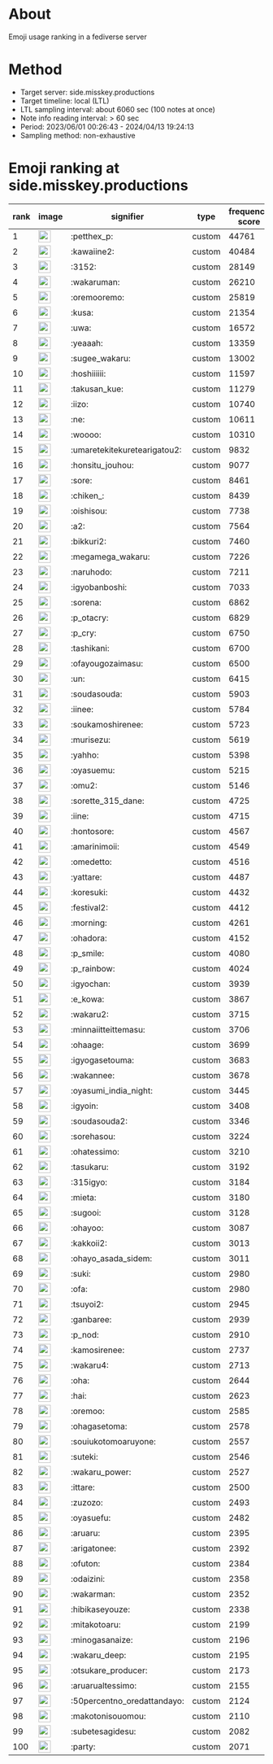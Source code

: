 # About
Emoji usage ranking in a fediverse server

# Method
- Target server: side.misskey.productions
- Target timeline: local (LTL)
- LTL sampling interval: about 6060 sec (100 notes at once)
- Note info reading interval: > 60 sec
- Period: 2023/06/01 00:26:43 - 2024/04/13 19:24:13 
- Sampling method: non-exhaustive

# Emoji ranking at side.misskey.productions

|rank|image|signifier|type|frequency score|
|----|----|----|----|----|
|1|<img height="24" src="https://side.misskey.productions/emoji/petthex_p.webp">|:petthex_p:|custom|44761|
|2|<img height="24" src="https://side.misskey.productions/emoji/kawaiine2.webp">|:kawaiine2:|custom|40484|
|3|<img height="24" src="https://side.misskey.productions/emoji/3152.webp">|:3152:|custom|28149|
|4|<img height="24" src="https://side.misskey.productions/emoji/wakaruman.webp">|:wakaruman:|custom|26210|
|5|<img height="24" src="https://side.misskey.productions/emoji/oremooremo.webp">|:oremooremo:|custom|25819|
|6|<img height="24" src="https://side.misskey.productions/emoji/kusa.webp">|:kusa:|custom|21354|
|7|<img height="24" src="https://side.misskey.productions/emoji/uwa.webp">|:uwa:|custom|16572|
|8|<img height="24" src="https://side.misskey.productions/emoji/yeaaah.webp">|:yeaaah:|custom|13359|
|9|<img height="24" src="https://side.misskey.productions/emoji/sugee_wakaru.webp">|:sugee_wakaru:|custom|13002|
|10|<img height="24" src="https://side.misskey.productions/emoji/hoshiiiiii.webp">|:hoshiiiiii:|custom|11597|
|11|<img height="24" src="https://side.misskey.productions/emoji/takusan_kue.webp">|:takusan_kue:|custom|11279|
|12|<img height="24" src="https://side.misskey.productions/emoji/iizo.webp">|:iizo:|custom|10740|
|13|<img height="24" src="https://side.misskey.productions/emoji/ne.webp">|:ne:|custom|10611|
|14|<img height="24" src="https://side.misskey.productions/emoji/woooo.webp">|:woooo:|custom|10310|
|15|<img height="24" src="https://side.misskey.productions/emoji/umaretekitekuretearigatou2.webp">|:umaretekitekuretearigatou2:|custom|9832|
|16|<img height="24" src="https://side.misskey.productions/emoji/honsitu_jouhou.webp">|:honsitu_jouhou:|custom|9077|
|17|<img height="24" src="https://side.misskey.productions/emoji/sore.webp">|:sore:|custom|8461|
|18|<img height="24" src="https://side.misskey.productions/emoji/chiken_.webp">|:chiken_:|custom|8439|
|19|<img height="24" src="https://side.misskey.productions/emoji/oishisou.webp">|:oishisou:|custom|7738|
|20|<img height="24" src="https://side.misskey.productions/emoji/a2.webp">|:a2:|custom|7564|
|21|<img height="24" src="https://side.misskey.productions/emoji/bikkuri2.webp">|:bikkuri2:|custom|7460|
|22|<img height="24" src="https://side.misskey.productions/emoji/megamega_wakaru.webp">|:megamega_wakaru:|custom|7226|
|23|<img height="24" src="https://side.misskey.productions/emoji/naruhodo.webp">|:naruhodo:|custom|7211|
|24|<img height="24" src="https://side.misskey.productions/emoji/igyobanboshi.webp">|:igyobanboshi:|custom|7033|
|25|<img height="24" src="https://side.misskey.productions/emoji/sorena.webp">|:sorena:|custom|6862|
|26|<img height="24" src="https://side.misskey.productions/emoji/p_otacry.webp">|:p_otacry:|custom|6829|
|27|<img height="24" src="https://side.misskey.productions/emoji/p_cry.webp">|:p_cry:|custom|6750|
|28|<img height="24" src="https://side.misskey.productions/emoji/tashikani.webp">|:tashikani:|custom|6700|
|29|<img height="24" src="https://side.misskey.productions/emoji/ofayougozaimasu.webp">|:ofayougozaimasu:|custom|6500|
|30|<img height="24" src="https://side.misskey.productions/emoji/un.webp">|:un:|custom|6415|
|31|<img height="24" src="https://side.misskey.productions/emoji/soudasouda.webp">|:soudasouda:|custom|5903|
|32|<img height="24" src="https://side.misskey.productions/emoji/iinee.webp">|:iinee:|custom|5784|
|33|<img height="24" src="https://side.misskey.productions/emoji/soukamoshirenee.webp">|:soukamoshirenee:|custom|5723|
|34|<img height="24" src="https://side.misskey.productions/emoji/murisezu.webp">|:murisezu:|custom|5619|
|35|<img height="24" src="https://side.misskey.productions/emoji/yahho.webp">|:yahho:|custom|5398|
|36|<img height="24" src="https://side.misskey.productions/emoji/oyasuemu.webp">|:oyasuemu:|custom|5215|
|37|<img height="24" src="https://side.misskey.productions/emoji/omu2.webp">|:omu2:|custom|5146|
|38|<img height="24" src="https://side.misskey.productions/emoji/sorette_315_dane.webp">|:sorette_315_dane:|custom|4725|
|39|<img height="24" src="https://side.misskey.productions/emoji/iine.webp">|:iine:|custom|4715|
|40|<img height="24" src="https://side.misskey.productions/emoji/hontosore.webp">|:hontosore:|custom|4567|
|41|<img height="24" src="https://side.misskey.productions/emoji/amarinimoii.webp">|:amarinimoii:|custom|4549|
|42|<img height="24" src="https://side.misskey.productions/emoji/omedetto.webp">|:omedetto:|custom|4516|
|43|<img height="24" src="https://side.misskey.productions/emoji/yattare.webp">|:yattare:|custom|4487|
|44|<img height="24" src="https://side.misskey.productions/emoji/koresuki.webp">|:koresuki:|custom|4432|
|45|<img height="24" src="https://side.misskey.productions/emoji/festival2.webp">|:festival2:|custom|4412|
|46|<img height="24" src="https://side.misskey.productions/emoji/morning.webp">|:morning:|custom|4261|
|47|<img height="24" src="https://side.misskey.productions/emoji/ohadora.webp">|:ohadora:|custom|4152|
|48|<img height="24" src="https://side.misskey.productions/emoji/p_smile.webp">|:p_smile:|custom|4080|
|49|<img height="24" src="https://side.misskey.productions/emoji/p_rainbow.webp">|:p_rainbow:|custom|4024|
|50|<img height="24" src="https://side.misskey.productions/emoji/igyochan.webp">|:igyochan:|custom|3939|
|51|<img height="24" src="https://side.misskey.productions/emoji/e_kowa.webp">|:e_kowa:|custom|3867|
|52|<img height="24" src="https://side.misskey.productions/emoji/wakaru2.webp">|:wakaru2:|custom|3715|
|53|<img height="24" src="https://side.misskey.productions/emoji/minnaiitteittemasu.webp">|:minnaiitteittemasu:|custom|3706|
|54|<img height="24" src="https://side.misskey.productions/emoji/ohaage.webp">|:ohaage:|custom|3699|
|55|<img height="24" src="https://side.misskey.productions/emoji/igyogasetouma.webp">|:igyogasetouma:|custom|3683|
|56|<img height="24" src="https://side.misskey.productions/emoji/wakannee.webp">|:wakannee:|custom|3678|
|57|<img height="24" src="https://side.misskey.productions/emoji/oyasumi_india_night.webp">|:oyasumi_india_night:|custom|3445|
|58|<img height="24" src="https://side.misskey.productions/emoji/igyoin.webp">|:igyoin:|custom|3408|
|59|<img height="24" src="https://side.misskey.productions/emoji/soudasouda2.webp">|:soudasouda2:|custom|3346|
|60|<img height="24" src="https://side.misskey.productions/emoji/sorehasou.webp">|:sorehasou:|custom|3224|
|61|<img height="24" src="https://side.misskey.productions/emoji/ohatessimo.webp">|:ohatessimo:|custom|3210|
|62|<img height="24" src="https://side.misskey.productions/emoji/tasukaru.webp">|:tasukaru:|custom|3192|
|63|<img height="24" src="https://side.misskey.productions/emoji/315igyo.webp">|:315igyo:|custom|3184|
|64|<img height="24" src="https://side.misskey.productions/emoji/mieta.webp">|:mieta:|custom|3180|
|65|<img height="24" src="https://side.misskey.productions/emoji/sugooi.webp">|:sugooi:|custom|3128|
|66|<img height="24" src="https://side.misskey.productions/emoji/ohayoo.webp">|:ohayoo:|custom|3087|
|67|<img height="24" src="https://side.misskey.productions/emoji/kakkoii2.webp">|:kakkoii2:|custom|3013|
|68|<img height="24" src="https://side.misskey.productions/emoji/ohayo_asada_sidem.webp">|:ohayo_asada_sidem:|custom|3011|
|69|<img height="24" src="https://side.misskey.productions/emoji/suki.webp">|:suki:|custom|2980|
|70|<img height="24" src="https://side.misskey.productions/emoji/ofa.webp">|:ofa:|custom|2980|
|71|<img height="24" src="https://side.misskey.productions/emoji/tsuyoi2.webp">|:tsuyoi2:|custom|2945|
|72|<img height="24" src="https://side.misskey.productions/emoji/ganbaree.webp">|:ganbaree:|custom|2939|
|73|<img height="24" src="https://side.misskey.productions/emoji/p_nod.webp">|:p_nod:|custom|2910|
|74|<img height="24" src="https://side.misskey.productions/emoji/kamosirenee.webp">|:kamosirenee:|custom|2737|
|75|<img height="24" src="https://side.misskey.productions/emoji/wakaru4.webp">|:wakaru4:|custom|2713|
|76|<img height="24" src="https://side.misskey.productions/emoji/oha.webp">|:oha:|custom|2644|
|77|<img height="24" src="https://side.misskey.productions/emoji/hai.webp">|:hai:|custom|2623|
|78|<img height="24" src="https://side.misskey.productions/emoji/oremoo.webp">|:oremoo:|custom|2585|
|79|<img height="24" src="https://side.misskey.productions/emoji/ohagasetoma.webp">|:ohagasetoma:|custom|2578|
|80|<img height="24" src="https://side.misskey.productions/emoji/souiukotomoaruyone.webp">|:souiukotomoaruyone:|custom|2557|
|81|<img height="24" src="https://side.misskey.productions/emoji/suteki.webp">|:suteki:|custom|2546|
|82|<img height="24" src="https://side.misskey.productions/emoji/wakaru_power.webp">|:wakaru_power:|custom|2527|
|83|<img height="24" src="https://side.misskey.productions/emoji/ittare.webp">|:ittare:|custom|2500|
|84|<img height="24" src="https://side.misskey.productions/emoji/zuzozo.webp">|:zuzozo:|custom|2493|
|85|<img height="24" src="https://side.misskey.productions/emoji/oyasuefu.webp">|:oyasuefu:|custom|2482|
|86|<img height="24" src="https://side.misskey.productions/emoji/aruaru.webp">|:aruaru:|custom|2395|
|87|<img height="24" src="https://side.misskey.productions/emoji/arigatonee.webp">|:arigatonee:|custom|2392|
|88|<img height="24" src="https://side.misskey.productions/emoji/ofuton.webp">|:ofuton:|custom|2384|
|89|<img height="24" src="https://side.misskey.productions/emoji/odaizini.webp">|:odaizini:|custom|2358|
|90|<img height="24" src="https://side.misskey.productions/emoji/wakarman.webp">|:wakarman:|custom|2352|
|91|<img height="24" src="https://side.misskey.productions/emoji/hibikaseyouze.webp">|:hibikaseyouze:|custom|2338|
|92|<img height="24" src="https://side.misskey.productions/emoji/mitakotoaru.webp">|:mitakotoaru:|custom|2199|
|93|<img height="24" src="https://side.misskey.productions/emoji/minogasanaize.webp">|:minogasanaize:|custom|2196|
|94|<img height="24" src="https://side.misskey.productions/emoji/wakaru_deep.webp">|:wakaru_deep:|custom|2195|
|95|<img height="24" src="https://side.misskey.productions/emoji/otsukare_producer.webp">|:otsukare_producer:|custom|2173|
|96|<img height="24" src="https://side.misskey.productions/emoji/aruarualtessimo.webp">|:aruarualtessimo:|custom|2155|
|97|<img height="24" src="https://side.misskey.productions/emoji/50percentno_oredattandayo.webp">|:50percentno_oredattandayo:|custom|2124|
|98|<img height="24" src="https://side.misskey.productions/emoji/makotonisouomou.webp">|:makotonisouomou:|custom|2110|
|99|<img height="24" src="https://side.misskey.productions/emoji/subetesagidesu.webp">|:subetesagidesu:|custom|2082|
|100|<img height="24" src="https://side.misskey.productions/emoji/party.webp">|:party:|custom|2071|
